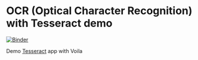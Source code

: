 # OCR (Optical Character Recognition) with Tesseract demo

[![Binder](https://mybinder.org/badge_logo.svg)](https://mybinder.org/v2/gh/shanaka-desoysa/tesseract-demo/master?urlpath=%2Fvoila%2Frender%2Ftesseract_demo.ipynb)

Demo [Tesseract](https://opensource.google/projects/tesseract) app with Voila
